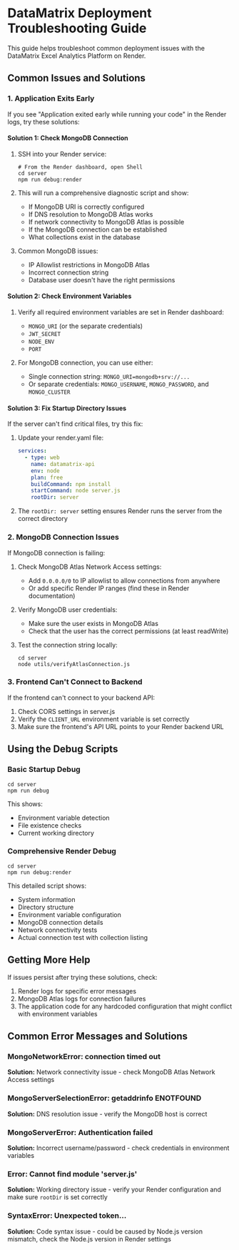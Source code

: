 # DataMatrix Deployment Troubleshooting Guide

This guide helps troubleshoot common deployment issues with the DataMatrix Excel Analytics Platform on Render.

## Common Issues and Solutions

### 1. Application Exits Early

If you see "Application exited early while running your code" in the Render logs, try these solutions:

#### Solution 1: Check MongoDB Connection

1. SSH into your Render service:
   ```
   # From the Render dashboard, open Shell
   cd server
   npm run debug:render
   ```

2. This will run a comprehensive diagnostic script and show:
   - If MongoDB URI is correctly configured
   - If DNS resolution to MongoDB Atlas works
   - If network connectivity to MongoDB Atlas is possible
   - If the MongoDB connection can be established
   - What collections exist in the database

3. Common MongoDB issues:
   - IP Allowlist restrictions in MongoDB Atlas
   - Incorrect connection string
   - Database user doesn't have the right permissions

#### Solution 2: Check Environment Variables

1. Verify all required environment variables are set in Render dashboard:
   - `MONGO_URI` (or the separate credentials)
   - `JWT_SECRET`
   - `NODE_ENV`
   - `PORT`

2. For MongoDB connection, you can use either:
   - Single connection string: `MONGO_URI=mongodb+srv://...`
   - Or separate credentials: `MONGO_USERNAME`, `MONGO_PASSWORD`, and `MONGO_CLUSTER`

#### Solution 3: Fix Startup Directory Issues

If the server can't find critical files, try this fix:

1. Update your render.yaml file:
   ```yaml
   services:
     - type: web
       name: datamatrix-api
       env: node
       plan: free
       buildCommand: npm install
       startCommand: node server.js
       rootDir: server
   ```

2. The `rootDir: server` setting ensures Render runs the server from the correct directory

### 2. MongoDB Connection Issues

If MongoDB connection is failing:

1. Check MongoDB Atlas Network Access settings:
   - Add `0.0.0.0/0` to IP allowlist to allow connections from anywhere
   - Or add specific Render IP ranges (find these in Render documentation)

2. Verify MongoDB user credentials:
   - Make sure the user exists in MongoDB Atlas
   - Check that the user has the correct permissions (at least readWrite)

3. Test the connection string locally:
   ```
   cd server
   node utils/verifyAtlasConnection.js
   ```

### 3. Frontend Can't Connect to Backend

If the frontend can't connect to your backend API:

1. Check CORS settings in server.js
2. Verify the `CLIENT_URL` environment variable is set correctly
3. Make sure the frontend's API URL points to your Render backend URL

## Using the Debug Scripts

### Basic Startup Debug

```
cd server
npm run debug
```

This shows:
- Environment variable detection
- File existence checks
- Current working directory

### Comprehensive Render Debug

```
cd server
npm run debug:render
```

This detailed script shows:
- System information
- Directory structure
- Environment variable configuration
- MongoDB connection details
- Network connectivity tests
- Actual connection test with collection listing

## Getting More Help

If issues persist after trying these solutions, check:
1. Render logs for specific error messages
2. MongoDB Atlas logs for connection failures
3. The application code for any hardcoded configuration that might conflict with environment variables

## Common Error Messages and Solutions

### MongoNetworkError: connection timed out

**Solution:** Network connectivity issue - check MongoDB Atlas Network Access settings

### MongoServerSelectionError: getaddrinfo ENOTFOUND

**Solution:** DNS resolution issue - verify the MongoDB host is correct

### MongoServerError: Authentication failed

**Solution:** Incorrect username/password - check credentials in environment variables

### Error: Cannot find module 'server.js'

**Solution:** Working directory issue - verify your Render configuration and make sure `rootDir` is set correctly

### SyntaxError: Unexpected token...

**Solution:** Code syntax issue - could be caused by Node.js version mismatch, check the Node.js version in Render settings